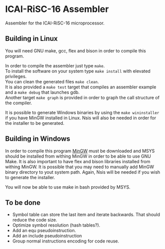 # ICAI-RiSC-16 Assembler
Assembler for the ICAI-RiSC-16 microprocessor.

## Building in Linux

You will need GNU make, gcc, flex and bison in order to compile this program.

In order to compile the assembler just type `make`.  
To install the software on your system type `make install` with elevated privileges.  
You can clean the generated files `make clean`.  
It is also provided a `make test` target that compiles an assembler example and a `make debug` that launches gdb.  
Another target `make graph` is provided in order to graph the call structure of the compiler.  

It is possible to generate Windows binaries by using the `make wininstaller` if you have MinGW installed in Linux. Nsis will also be needed in order for the installer to be generated.  


## Building in Windows

In order to compile this program [MinGW](http://sourceforge.net/projects/mingw/files/Installer/mingw-get-setup.exe/download) must be downloaded and MSYS should be installed from withing MinGW in order to be able to use GNU Make. It is also important to have flex and bison libraries installed from withing MinGW. It is possible that you may need to manually add MinGW binary directory to yout system path. Again, Nsis will be needed if you wish to generate the installer.  

You will now be able to use make in bash provided by MSYS.  


## To be done

* Symbol table can store the last item and iterate backwards. That should reduce the code size.
* Optimize symbol resolution (hash tables?).
* Add an equ pseudoinstruction.
* Add an include pseudoinstruction
* Group normal instructions encoding for code reuse.
